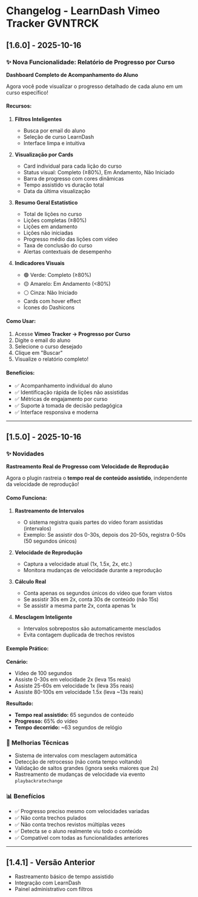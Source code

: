 # Changelog - LearnDash Vimeo Tracker GVNTRCK

## [1.6.0] - 2025-10-16

### ✨ Nova Funcionalidade: Relatório de Progresso por Curso

**Dashboard Completo de Acompanhamento do Aluno**

Agora você pode visualizar o progresso detalhado de cada aluno em um curso específico!

#### Recursos:

1. **Filtros Inteligentes**
   - Busca por email do aluno
   - Seleção de curso LearnDash
   - Interface limpa e intuitiva

2. **Visualização por Cards**
   - Card individual para cada lição do curso
   - Status visual: Completo (≥80%), Em Andamento, Não Iniciado
   - Barra de progresso com cores dinâmicas
   - Tempo assistido vs duração total
   - Data da última visualização

3. **Resumo Geral Estatístico**
   - Total de lições no curso
   - Lições completas (≥80%)
   - Lições em andamento
   - Lições não iniciadas
   - Progresso médio das lições com vídeo
   - Taxa de conclusão do curso
   - Alertas contextuais de desempenho

4. **Indicadores Visuais**
   - 🟢 Verde: Completo (≥80%)
   - 🟡 Amarelo: Em Andamento (<80%)
   - ⚪ Cinza: Não Iniciado
   - Cards com hover effect
   - Ícones do Dashicons

#### Como Usar:

1. Acesse **Vimeo Tracker → Progresso por Curso**
2. Digite o email do aluno
3. Selecione o curso desejado
4. Clique em "Buscar"
5. Visualize o relatório completo!

#### Benefícios:

- ✅ Acompanhamento individual do aluno
- ✅ Identificação rápida de lições não assistidas
- ✅ Métricas de engajamento por curso
- ✅ Suporte à tomada de decisão pedagógica
- ✅ Interface responsiva e moderna

---

## [1.5.0] - 2025-10-16

### ✨ Novidades

**Rastreamento Real de Progresso com Velocidade de Reprodução**

Agora o plugin rastreia o **tempo real de conteúdo assistido**, independente da velocidade de reprodução!

#### Como Funciona:

1. **Rastreamento de Intervalos**
   - O sistema registra quais partes do vídeo foram assistidas (intervalos)
   - Exemplo: Se assistir dos 0-30s, depois dos 20-50s, registra 0-50s (50 segundos únicos)

2. **Velocidade de Reprodução**
   - Captura a velocidade atual (1x, 1.5x, 2x, etc.)
   - Monitora mudanças de velocidade durante a reprodução

3. **Cálculo Real**
   - Conta apenas os segundos únicos do vídeo que foram vistos
   - Se assistir 30s em 2x, conta 30s de conteúdo (não 15s)
   - Se assistir a mesma parte 2x, conta apenas 1x

4. **Mesclagem Inteligente**
   - Intervalos sobrepostos são automaticamente mesclados
   - Evita contagem duplicada de trechos revistos

#### Exemplo Prático:

**Cenário:**
- Vídeo de 100 segundos
- Assiste 0-30s em velocidade 2x (leva 15s reais)
- Assiste 25-60s em velocidade 1x (leva 35s reais)
- Assiste 80-100s em velocidade 1.5x (leva ~13s reais)

**Resultado:**
- **Tempo real assistido:** 65 segundos de conteúdo
- **Progresso:** 65% do vídeo
- **Tempo decorrido:** ~63 segundos de relógio

### 🔧 Melhorias Técnicas

- Sistema de intervalos com mesclagem automática
- Detecção de retrocesso (não conta tempo voltando)
- Validação de saltos grandes (ignora seeks maiores que 2s)
- Rastreamento de mudanças de velocidade via evento `playbackratechange`

### 📊 Benefícios

- ✅ Progresso preciso mesmo com velocidades variadas
- ✅ Não conta trechos pulados
- ✅ Não conta trechos revistos múltiplas vezes
- ✅ Detecta se o aluno realmente viu todo o conteúdo
- ✅ Compatível com todas as funcionalidades anteriores

---

## [1.4.1] - Versão Anterior

- Rastreamento básico de tempo assistido
- Integração com LearnDash
- Painel administrativo com filtros

